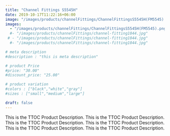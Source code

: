 ```yaml
---
title: "Channel Fittings S5545H"
date: 2019-10-17T11:22:16+06:00
image: "/images/products/channelFittings/ChannelFittingsS5545H(FM5545).png"
images: 
  - "/images/products/channelFittings/ChannelFittingsS5545H(FM5545).png"
  #- "/images/products/channelFittings/channel-fitting1044.jpg"
 # - "/images/products/channelFittings/channel-fitting1044.jpg"
  #- "/images/products/channelFittings/channel-fitting1044.jpg"

# meta description
#description : "this is meta description"

# product Price
#price: "30.00"
#discount_price: "25.00"

# product variation
#colors : ["black","white","gray"]
#sizes : ["small","medium","large"]

draft: false
---
```


This is the TTOC Product Description. This is the TTOC Product Description. This is the TTOC Product Description. This is the TTOC Product Description. This is the TTOC Product Description. This is the TTOC Product Description. 